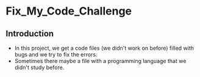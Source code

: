 # Fix_My_Code_Challenge

## Introduction
* In this project, we get a code files (we didn't work on before) filled with bugs and we try to fix the errors.
* Sometimes there maybe a file with a programming language that we didn't study before.
